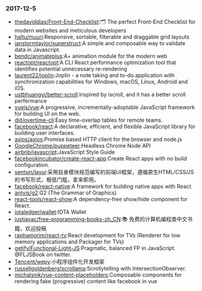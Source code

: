 ### 2017-12-5 
* [thedaviddias/Front-End-Checklist](https://github.com//thedaviddias/Front-End-Checklist):🗂 The perfect Front-End Checklist for modern websites and meticulous developers 
* [haltu/muuri](https://github.com//haltu/muuri):Responsive, sortable, filterable and draggable grid layouts 
* [ianstormtaylor/superstruct](https://github.com//ianstormtaylor/superstruct):A simple and composable way to validate data in Javascript. 
* [bendc/animateplus](https://github.com//bendc/animateplus):A+ animation module for the modern web 
* [reactopt/reactopt](https://github.com//reactopt/reactopt):A CLI React performance optimization tool that identifies potential unnecessary re-rendering 
* [laurent22/joplin](https://github.com//laurent22/joplin):Joplin - a note taking and to-do application with synchronization capabilities for Windows, macOS, Linux, Android and iOS. 
* [ustbhuangyi/better-scroll](https://github.com//ustbhuangyi/better-scroll):inspired by iscroll, and it has a better scroll perfermance 
* [vuejs/vue](https://github.com//vuejs/vue):A progressive, incrementally-adoptable JavaScript framework for building UI on the web. 
* [diit/overtime-cli](https://github.com//diit/overtime-cli):Easy time-overlap tables for remote teams. 
* [facebook/react](https://github.com//facebook/react):A declarative, efficient, and flexible JavaScript library for building user interfaces. 
* [axios/axios](https://github.com//axios/axios):Promise based HTTP client for the browser and node.js 
* [GoogleChrome/puppeteer](https://github.com//GoogleChrome/puppeteer):Headless Chrome Node API 
* [airbnb/javascript](https://github.com//airbnb/javascript):JavaScript Style Guide 
* [facebookincubator/create-react-app](https://github.com//facebookincubator/create-react-app):Create React apps with no build configuration. 
* [sentsin/layui](https://github.com//sentsin/layui):采用自身模块规范编写的前端UI框架，遵循原生HTML/CSS/JS的书写形式，极低门槛，拿来即用。 
* [facebook/react-native](https://github.com//facebook/react-native):A framework for building native apps with React. 
* [antvis/g2](https://github.com//antvis/g2):G2 (The Grammar of Graphics) 
* [react-tools/react-show](https://github.com//react-tools/react-show):A dependency-free show/hide component for React. 
* [iotaledger/wallet](https://github.com//iotaledger/wallet):IOTA Wallet 
* [justjavac/free-programming-books-zh_CN](https://github.com//justjavac/free-programming-books-zh_CN):📚 免费的计算机编程类中文书籍，欢迎投稿 
* [raphamorim/react-tv](https://github.com//raphamorim/react-tv):React development for TVs (Renderer for low memory applications and Packager for TVs) 
* [getify/Functional-Light-JS](https://github.com//getify/Functional-Light-JS):Pragmatic, balanced FP in JavaScript. @FLJSBook on twitter. 
* [Tencent/wepy](https://github.com//Tencent/wepy):小程序组件化开发框架 
* [russellgoldenberg/scrollama](https://github.com//russellgoldenberg/scrollama):Scrollytelling with IntersectionObserver. 
* [michalsnik/vue-content-placeholders](https://github.com//michalsnik/vue-content-placeholders):Composable components for rendering fake (progressive) content like facebook in vue 
